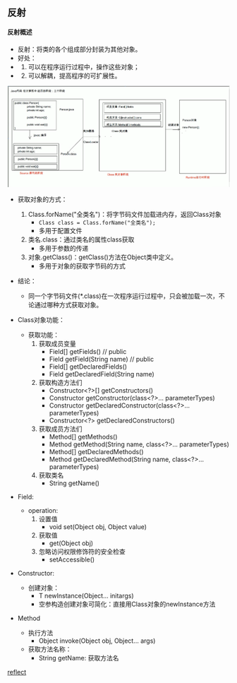 ## 反射

#### 反射概述

* 反射：将类的各个组成部分封装为其他对象。
* 好处：
* 1. 可以在程序运行过程中，操作这些对象；
* 2. 可以解耦，提高程序的可扩展性。 

![java代码在计算机中的三个阶段](images/2022-04-27-11-21-02.png)

* 获取对象的方式：
  1. Class.forName("全类名")：将字节码文件加载进内存，返回Class对象
     * ```Class class = Class.forName("全类名");```
     * 多用于配置文件
  2. 类名.class：通过类名的属性class获取
      * 多用于参数的传递
  3. 对象.getClass()：getClass()方法在Object类中定义。
     * 多用于对象的获取字节码的方式

* 结论：
  * 同一个字节码文件(*.class)在一次程序运行过程中，只会被加载一次，不论通过哪种方式获取对象。

* Class对象功能：
  * 获取功能：
      1. 获取成员变量
          * Field[] getFields() // public
          * Field getField(String name) // public
          * Field[] getDeclaredFields()
          * Field getDeclaredField(String name)
      2. 获取构造方法们
           * Constructor<?>[] getConstructors()
           * Constructor<T> getConstructor(class<?>... parameterTypes)
           * Constructor<T> getDeclaredConstructor(class<?>... parameterTypes)
           * Constructor<?> getDeclaredConstructors()
      3. 获取成员方法们
          * Method[] getMethods()
          * Method getMethod(String name, class<?>... parameterTypes)
          * Method[] getDeclaredMethods()
          * Method getDeclaredMethod(String name, class<?>... parameterTypes)
      4. 获取类名
           * String getName()


* Field:
  * operation:
      1. 设置值
         * void set(Object obj, Object value)
      2. 获取值
         * get(Object obj)
      3. 忽略访问权限修饰符的安全检查
          * setAccessible()

* Constructor:
  * 创建对象：
    * T newInstance(Object... initargs)
    * 空参构造创建对象可简化：直接用Class对象的newInstance方法

* Method
  * 执行方法
    * Object invoke(Object obj, Object... args)
  * 获取方法名称：
    * String getName: 获取方法名


[reflect](reflect/com/jy/reflect/ReflectDemo2.java)